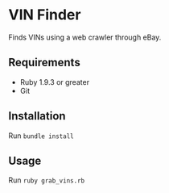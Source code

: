 # VIN Finder

Finds VINs using a web crawler through eBay.

## Requirements

  * Ruby 1.9.3 or greater
  * Git

## Installation

  Run `bundle install`

## Usage

  Run `ruby grab_vins.rb`
